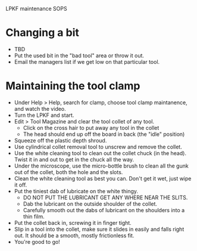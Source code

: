 LPKF maintenance SOPS

# Changing a bit

- TBD
- Put the used bit in the "bad tool" area or throw it out.
- Email the managers list if we get low on that particular tool.

# Maintaining the tool clamp

- Under Help > Help, search for clamp, choose tool clamp maintanence, and watch the video.
- Turn the LPKF and start.
- Edit > Tool Magazine and clear the tool collet of any tool.
   - Click on the cross hair to put away any tool in the collet
   - The head should end up off the board in back (the "idle" position)
- Squeeze off the plastic depth shroud.
- Use cylindrical collet removal tool to unscrew and remove the collet.
- Use the white cleaning tool  to clean out the collet chuck (in the head). Twist it in and out to get in the chuck all the way.
- Under the microscope, use the micro-bottle brush to clean all the gunk out of the collet, both the hole and the slots.
- Clean the white cleaning tool as best you can. Don't get it wet, just wipe it off.
- Put the tiniest dab of lubricate on the white thingy.
  - DO NOT PUT THE LUBRICANT GET ANY WHERE NEAR THE SLITS.
  - Dab the lubricant on the outside shoulder of the collet. 
  - Carefully smooth out the dabs of lubricant on the shoulders into a thin film.
- Put the collet back in, screwing it in finger tight.
- Slip in a tool into the collet, make sure it slides in easily and falls right out. It should be a smooth, mostly frictionless fit.
- You're good to go!

